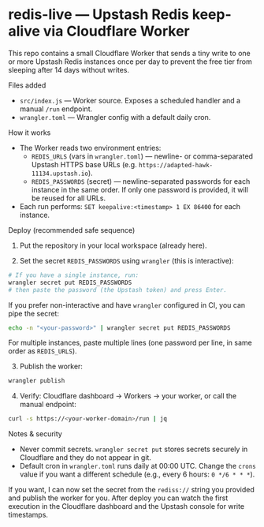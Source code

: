 # redis-live — Upstash Redis keep-alive via Cloudflare Worker

This repo contains a small Cloudflare Worker that sends a tiny write to one or more Upstash Redis instances once per day to prevent the free tier from sleeping after 14 days without writes.

Files added
- `src/index.js` — Worker source. Exposes a scheduled handler and a manual `/run` endpoint.
- `wrangler.toml` — Wrangler config with a default daily cron.

How it works
- The Worker reads two environment entries:
  - `REDIS_URLS` (vars in `wrangler.toml`) — newline- or comma-separated Upstash HTTPS base URLs (e.g. `https://adapted-hawk-11134.upstash.io`).
  - `REDIS_PASSWORDS` (secret) — newline-separated passwords for each instance in the same order. If only one password is provided, it will be reused for all URLs.
- Each run performs: `SET keepalive:<timestamp> 1 EX 86400` for each instance.

Deploy (recommended safe sequence)

1) Put the repository in your local workspace (already here).

2) Set the secret `REDIS_PASSWORDS` using `wrangler` (this is interactive):

```bash
# If you have a single instance, run:
wrangler secret put REDIS_PASSWORDS
# then paste the password (the Upstash token) and press Enter.
```

If you prefer non-interactive and have `wrangler` configured in CI, you can pipe the secret:

```bash
echo -n "<your-password>" | wrangler secret put REDIS_PASSWORDS
```

For multiple instances, paste multiple lines (one password per line, in same order as `REDIS_URLS`).

3) Publish the worker:

```bash
wrangler publish
```

4) Verify: Cloudflare dashboard -> Workers -> your worker, or call the manual endpoint:

```bash
curl -s https://<your-worker-domain>/run | jq
```

Notes & security
- Never commit secrets. `wrangler secret put` stores secrets securely in Cloudflare and they do not appear in git.
- Default cron in `wrangler.toml` runs daily at 00:00 UTC. Change the `crons` value if you want a different schedule (e.g., every 6 hours: `0 */6 * * *`).

If you want, I can now set the secret from the `rediss://` string you provided and publish the worker for you. After deploy you can watch the first execution in the Cloudflare dashboard and the Upstash console for write timestamps.
